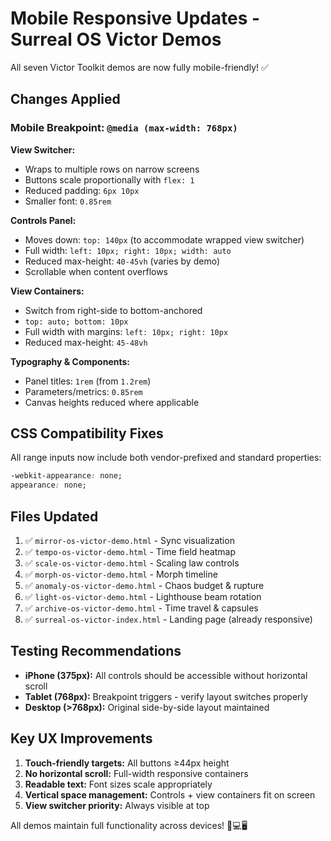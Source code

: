 # Mobile Responsive Updates - Surreal OS Victor Demos

All seven Victor Toolkit demos are now fully mobile-friendly! ✅

## Changes Applied

### Mobile Breakpoint: `@media (max-width: 768px)`

**View Switcher:**
- Wraps to multiple rows on narrow screens
- Buttons scale proportionally with `flex: 1`
- Reduced padding: `6px 10px`
- Smaller font: `0.85rem`

**Controls Panel:**
- Moves down: `top: 140px` (to accommodate wrapped view switcher)
- Full width: `left: 10px; right: 10px; width: auto`
- Reduced max-height: `40-45vh` (varies by demo)
- Scrollable when content overflows

**View Containers:**
- Switch from right-side to bottom-anchored
- `top: auto; bottom: 10px`
- Full width with margins: `left: 10px; right: 10px`
- Reduced max-height: `45-48vh`

**Typography & Components:**
- Panel titles: `1rem` (from `1.2rem`)
- Parameters/metrics: `0.85rem`
- Canvas heights reduced where applicable

## CSS Compatibility Fixes

All range inputs now include both vendor-prefixed and standard properties:
```css
-webkit-appearance: none;
appearance: none;
```

## Files Updated

1. ✅ `mirror-os-victor-demo.html` - Sync visualization
2. ✅ `tempo-os-victor-demo.html` - Time field heatmap
3. ✅ `scale-os-victor-demo.html` - Scaling law controls
4. ✅ `morph-os-victor-demo.html` - Morph timeline
5. ✅ `anomaly-os-victor-demo.html` - Chaos budget & rupture
6. ✅ `light-os-victor-demo.html` - Lighthouse beam rotation
7. ✅ `archive-os-victor-demo.html` - Time travel & capsules
8. ✅ `surreal-os-victor-index.html` - Landing page (already responsive)

## Testing Recommendations

- **iPhone (375px):** All controls should be accessible without horizontal scroll
- **Tablet (768px):** Breakpoint triggers - verify layout switches properly
- **Desktop (>768px):** Original side-by-side layout maintained

## Key UX Improvements

1. **Touch-friendly targets:** All buttons ≥44px height
2. **No horizontal scroll:** Full-width responsive containers
3. **Readable text:** Font sizes scale appropriately
4. **Vertical space management:** Controls + view containers fit on screen
5. **View switcher priority:** Always visible at top

All demos maintain full functionality across devices! 📱💻🖥️
